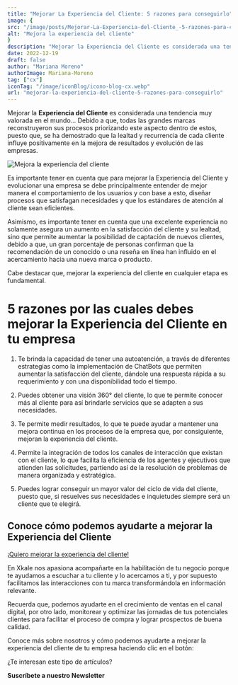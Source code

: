 ```yaml
---
title: "Mejorar La Experiencia del Cliente: 5 razones para conseguirlo"
image: {
src: "/image/posts/Mejorar-La-Experiencia-del-Cliente_-5-razones-para-conseguirlo-1024x576.webp",
alt: "Mejora la experiencia del cliente"
}
description: "Mejorar la Experiencia del Cliente es considerada una tendencia muy valorada en el mundo… Debido a que, todas las grandes marcas reconstruyeron sus procesos priorizando este aspecto dentro de estos, puesto que, se ha demostrado que la lealtad y recurrencia de cada cliente influye positivamente en la mejora de resultados y evolución de las empresas."
date: 2022-12-19
draft: false
author: "Mariana Moreno"
authorImage: Mariana-Moreno
tag: ["cx"]
iconTag: "/image/iconBlog/icono-blog-cx.webp"
url: "mejorar-la-experiencia-del-cliente-5-razones-para-conseguirlo"
---
```

Mejorar la **Experiencia del Cliente** es considerada una tendencia muy valorada en el mundo… Debido a que, todas las grandes marcas reconstruyeron sus procesos priorizando este aspecto dentro de estos, puesto que, se ha demostrado que la lealtad y recurrencia de cada cliente influye positivamente en la mejora de resultados y evolución de las empresas.

![Mejora la experiencia del cliente](/image/posts/Mejorar-La-Experiencia-del-Cliente_-5-razones-para-conseguirlo-1024x576.webp)

Es importante tener en cuenta que para mejorar la Experiencia del Cliente y evolucionar una empresa se debe principalmente entender de mejor manera el comportamiento de los usuarios y con base a esto, diseñar procesos que satisfagan necesidades y que los estándares de atención al cliente sean eficientes.

Asimismo, es importante tener en cuenta que una excelente experiencia no solamente asegura un aumento en la satisfacción del cliente y su lealtad, sino que permite aumentar la posibilidad de captación de nuevos clientes, debido a que, un gran porcentaje de personas confirman que la recomendación de un conocido o una reseña en línea han influido en el acercamiento hacia una nueva marca o producto.

Cabe destacar que, mejorar la experiencia del cliente en cualquier etapa es fundamental.

# 5 razones por las cuales debes mejorar la Experiencia del Cliente en tu empresa
1. Te brinda la capacidad de tener una autoatención, a través de diferentes estrategias como la implementación de ChatBots que permiten aumentar la satisfacción del cliente, dándole una respuesta rápida a su requerimiento y con una disponibilidad todo el tiempo.

2. Puedes obtener una visión 360° del cliente, lo que te permite conocer más al cliente para así brindarle servicios que se adapten a sus necesidades.

3. Te permite medir resultados, lo que te puede ayudar a mantener una mejora continua en los procesos de la empresa que, por consiguiente, mejoran la experiencia del cliente.

4. Permite la integración de todos los canales de interacción que existan con el cliente, lo que facilita la eficiencia de los agentes y ejecutivos que atienden las solicitudes, partiendo así de la resolución de problemas de manera organizada y estratégica.

5. Puedes lograr conseguir un mayor valor del ciclo de vida del cliente, puesto que, si resuelves sus necesidades e inquietudes siempre será un cliente que te elegirá.

## Conoce cómo podemos ayudarte a mejorar la Experiencia del Cliente

[¡Quiero mejorar la experiencia del cliente!](/experiencia-del-cliente)

En Xkale nos apasiona acompañarte en la habilitación de tu negocio porque te ayudamos a escuchar a tu cliente y lo acercamos a ti, y por supuesto facilitamos las interacciones con tu marca transformándola en información relevante.

Recuerda que, podemos ayudarte en el crecimiento de ventas en el canal digital, por otro lado, monitorear y optimizar las jornadas de tus potenciales clientes para facilitar el proceso de compra y lograr prospectos de buena calidad.

Conoce más sobre nosotros y cómo podemos ayudarte a mejorar la experiencia del cliente de tu empresa haciendo clic en el botón:

¿Te interesan este tipo de artículos?

**Suscríbete a nuestro Newsletter**